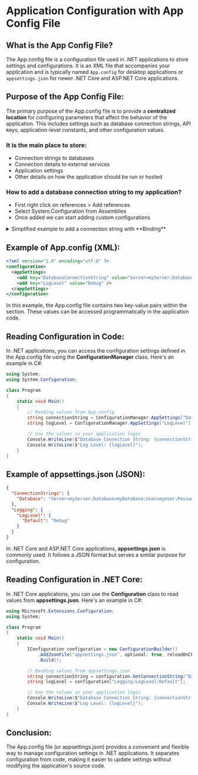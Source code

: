 # Application Configuration with App Config File

## What is the App Config File?

The App.config file is a configuration file used in .NET applications to store settings and configurations. It is an XML file that accompanies your application and is typically named `App.config` for desktop applications or `appsettings.json` for newer .NET Core and ASP.NET Core applications.

## Purpose of the App Config File:

The primary purpose of the App.config file is to provide a **centralized location** for configuring parameters that affect the behavior of the application. This includes settings such as database connection strings, API keys, application-level constants, and other configuration values.

### It is the main place to store:
- Connection strings to databases
- Connection details to external services
- Application settings
- Other details on how the application should be run or hosted

### How to add a database connection string to my application?
- First right click on references > Add references 
- Select System.Configuration from Assemblies
- Once added we can start adding custom configurations

<details>

<summary>Simplified example to add a connection string with **Binding**</summary>

```xml
<!-- XAML Example for Data Binding (not a database connection string) -->
<Window x:Class="YourNamespace.MainWindow"
        xmlns="http://schemas.microsoft.com/winfx/2006/xaml/presentation"
        xmlns:x="http://schemas.microsoft.com/winfx/2006/xaml"
        xmlns:d="http://schemas.microsoft.com/expression/blend/2008"
        xmlns:mc="http://schemas.openxmlformats.org/markup-compatibility/2006"
        xmlns:local="clr-namespace:YourNamespace"
        mc:Ignorable="d"
        Title="MainWindow" Height="350" Width="525">

    <Grid>
        <TextBlock Text="{Binding DatabaseConnectionString}" HorizontalAlignment="Center" VerticalAlignment="Center"/>
    </Grid>
</Window>
```

**App.config** :
```xml
<configuration>
    <appSettings>
        <add key="DatabaseConnectionString" 
        value="Server=myServer;
        Database=myDatabase;
        User=myUser;
        Password=myPassword;" />
        <add key="LogLevel" value="Debug" />
    </appSettings>
</configuration>
```
</details>

## Example of App.config (XML):

```xml
<?xml version="1.0" encoding="utf-8" ?>
<configuration>
  <appSettings>
    <add key="DatabaseConnectionString" value="Server=myServer;Database=myDatabase;User=myUser;Password=myPassword;" />
    <add key="LogLevel" value="Debug" />
  </appSettings>
</configuration>
```

In this example, the App.config file contains two key-value pairs within the **<appSettings>** section. These values can be accessed programmatically in the application code.

## Reading Configuration in Code:
In .NET applications, you can access the configuration settings defined in the App.config file using the **ConfigurationManager** class. Here's an example in C#:

```csharp
using System;
using System.Configuration;

class Program
{
    static void Main()
    {
        // Reading values from App.config
        string connectionString = ConfigurationManager.AppSettings["DatabaseConnectionString"];
        string logLevel = ConfigurationManager.AppSettings["LogLevel"];

        // Use the values in your application logic
        Console.WriteLine($"Database Connection String: {connectionString}");
        Console.WriteLine($"Log Level: {logLevel}");
    }
}
```

## Example of appsettings.json (JSON):
```json
{
  "ConnectionStrings": {
    "Database": "Server=myServer;Database=myDatabase;User=myUser;Password=myPassword;"
  },
  "Logging": {
    "LogLevel": {
      "Default": "Debug"
    }
  }
}
```

In .NET Core and ASP.NET Core applications, **appsettings.json** is commonly used. It follows a JSON format but serves a similar purpose for configuration.

## Reading Configuration in .NET Core:

In .NET Core applications, you can use the **Configuration** class to read values from **appsettings.json**. Here's an example in C#:

```csharp
using Microsoft.Extensions.Configuration;
using System;

class Program
{
    static void Main()
    {
        IConfiguration configuration = new ConfigurationBuilder()
            .AddJsonFile("appsettings.json", optional: true, reloadOnChange: true)
            .Build();

        // Reading values from appsettings.json
        string connectionString = configuration.GetConnectionString("Database");
        string logLevel = configuration["Logging:LogLevel:Default"];

        // Use the values in your application logic
        Console.WriteLine($"Database Connection String: {connectionString}");
        Console.WriteLine($"Log Level: {logLevel}");
    }
}
```

## Conclusion:
The App.config file (or appsettings.json) provides a convenient and flexible way to manage configuration settings in .NET applications. It separates configuration from code, making it easier to update settings without modifying the application's source code.
